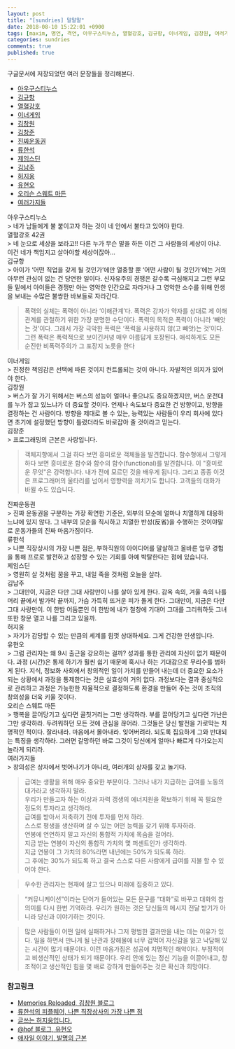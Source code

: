 ```yaml
---
layout: post
title: "[sundries] 말말말"
date: 2018-08-10 15:22:01 +0900 
tags: [maxim, 명언, 격언, 아우구스티누스, 열혈강호, 김규항, 이너게임, 김창원, 여러가지들, 김창준, 진짜운동권, 류한석, 제임스딘, 김남주, 허지웅, 유현오, 오리슨 스웨트 마든, 말말말]
categories: sundries
comments: true
published: true
---
```

구글문서에 저장되었던 여러 문장들을 정리해본다.  

* [아우구스티누스](#sundriesMaxim001)
* [김규항](#sundriesMaxim003)
* [열혈강호](#sundriesMaxim002)
* [이너게임](#sundriesMaxim004)
* [김창원](#sundriesMaxim005)
* [김창준](#sundriesMaxim006)
* [진짜운동권](#sundriesMaxim007)
* [류한석](#sundriesMaxim008)
* [제임스딘](#sundriesMaxim009)
* [김남주](#sundriesMaxim010)
* [허지웅](#sundriesMaxim011)
* [유현오](#sundriesMaxim012)
* [오리슨 스웨트 마든](#sundriesMaxim013)
* [여러가지들](#sundriesMaxim999)


<div id="sundriesMaxim001">아우구스티누스</div>
> 네가 남들에게 불 붙이고자 하는 것이 네 안에서 불타고 있어야 한다.

<div id="sundriesMaxim002">열혈강호 42권</div>
> 네 눈으로 세상을 보라고!! 다른 누가 무슨 말을 하든 이건 그 사람들의 세상이 아냐. 이건 네가 책임지고 살아야할 세상이잖아...

<div id="sundriesMaxim003">김규항</div>
> 아이가 ‘어떤 직업을 갖게 될 것인가’에만 열중할 뿐 ‘어떤 사람이 될 것인가’에는 거의 아무런 관심이 없는 건 당연한 일이다. 신자유주의 경쟁은 갈수록 극심해지고 그런 부모들 밑에서 아이들은 경쟁만 아는 영악한 인간으로 자라거나 그 영악한 소수를 위해 인생을 보내는 수많은 불쌍한 바보들로 자라간다.

> 폭력의 실체는 폭력이 아니라 ‘이해관계’다. 폭력은 강자가 약자를 상대로 제 이해관계를 관철하기 위한 가장 분명한 수단이다. 폭력의 목적은 폭력이 아니라 ‘빼앗는 것’이다. 그래서 가장 극악한 폭력은 ‘폭력을 사용하지 않(고 빼앗)는 것’이다. 그런 폭력은 폭력적으로 보이긴커녕 매우 아름답게 포장된다. 애석하게도 모든 순진한 비폭력주의가 그 포장지 노릇을 한다

<div id="sundriesMaxim004">이너게임</div>
> 진정한 책임감은 선택에 따른 것이지 컨트롤되는 것이 아니다. 자발적인 의지가 있어야 한다.

<div id="sundriesMaxim005">김창원</div>
> 버스가 잘 가기 위해서는 버스의 성능이 얼마나 좋으냐도 중요하겠지만, 버스 운전대를 누가 잡고 있느냐가 더 중요할 것이다. 언제나 속도보다 중요한 건 방향이고, 방향을 결정하는 건 사람이다. 방향을 제대로 볼 수 있는, 능력있는 사람들이 우리 회사에 있다면 초기에 설정했던 방향이 틀렸더라도 바로잡아 줄 것이라고 믿는다.

<div id="sundriesMaxim006">김창준</div>
> 프로그래밍의 근본은 사랑입니다.

> 객체지향에서 그걸 하다 보면 흥미로운 객체들을 발견합니다. 함수형에서 그렇게 하다 보면 흥미로운 함수와 함수의 함수(functional)를 발견합니다. 이 "흥미로운 무엇"은 강력합니다. 내가 전에 모르던 것을 배우게 됩니다. 그리고 종종 이것은 프로그래머의 울타리를 넘어서 영향력을 끼치기도 합니다. 고객들의 대화가 바뀔 수도 있습니다.

<div id="sundriesMaxim007">진짜운동권</div>
> 진짜 운동권을 구분하는 가장 확연한 기준은, 외부의 모순에 얼마나 치열하게 대응하느냐에 있지 않다. 그 내부의 모순을 직시하고 치열한 반성(反省)을 수행하는 것이야말로 운동가들의 진짜 마음가짐이다.

<div id="sundriesMaxim008">류한석</div>
> 나쁜 직장상사의 가장 나쁜 점은, 부하직원의 아이디어를 말살하고 올바른 업무 경험을 통해 프로로 발전하고 성장할 수 있는 기회를 아예 박탈한다는 점에 있습니다.

<div id="sundriesMaxim009">제임스딘</div>
> 영원히 살 것처럼 꿈을 꾸고, 내일 죽을 것처럼 오늘을 살라.

<div id="sundriesMaxim010">김남주</div>
> 그대만이, 지금은 다만 그대 사랑만이 나를 살아 있게 한다.  
감옥 속의, 겨울 속의 나를 머리 끝에서 발가락 끝까지,  
가슴 가득히 뜨거운 피가 돌게 한다.  
그대만이, 지금은 다만 그대 사랑만이.  
이 한밤 어둠뿐인 이 한밤에  
내가 철창에 기대어 그대를 그리워하듯  
그녀 또한 창문 열고 나를 그리고 있을까.  

<div id="sundriesMaxim011">허지웅</div>
> 자기가 감당할 수 있는 만큼의 세계를 힘껏 상대하세요. 그게 건강한 인생입니다.

<div id="sundriesMaxim012">유현오</div>
> 그럼 관리자는 왜 9시 출근을 강요하는 걸까?  
성과를 통한 관리에 자신이 없기 때문이다. 과정 (시간)은 통제 하기가 훨씬 쉽기 때문에 혹시나 하는 기대감으로 무리수를 범하게 된다.  
지식, 정보화 사회에서 창의적인 일이 가치를 만들어 내는데 더 중요한 요소가 되는 상황에서 과정을 통제한다는 것은 실효성이 거의 없다.  
과정보다는 결과 중심적으로 관리하고 과정은 가능한한 자율적으로 결정하도록 환경을 만들어 주는 것이 조직의 창의성을 더욱 키울 것이다.

<div id="sundriesMaxim013">오리슨 스웨트 마든</div>
> 행복을 끌어당기고 싶다면 골칫거리는 그만 생각하라. 부를 끌어당기고 싶다면 가난은 그만 생각하라. 두려워하던 모든 것에 관심을 끊어라. 그것들은 당신 발전을 가로막는 치명적인 적이다. 잘라내라. 마음에서 몰아내라. 잊어버려라. 되도록 집요하게 그와 반대되는 특징을 생각하라. 그러면 갈망하던 바로 그것이 당신에게 얼마나 빠르게 다가오는지 놀라게 되리라.


<div id="sundriesMaxim999">여러가지들</div>
> 창의성은 상자에서 벗어나기가 아니라, 여러개의 상자를 갖고 놀기다.

> 급여는 생활을 위해 매우 중요한 부분이다. 그러나 내가 지급하는 급여를 노동의 대가라고 생각하지 말라.  
우리가 만들고자 하는 이상과 자력 갱생의 에너지원을 확보하기 위해 꼭 필요한 정도의 투자라고 생각하라.  
급여를 받아서 저축하기 전에 투자를 먼저 하라.  
스스로 평생을 생산하며 살 수 있는 어떤 능력을 갖기 위해 투자하라.  
연봉에 연연하지 말고 자신의 통합적 가치에 목숨을 걸어라.  
지금 받는 연봉이 자신의 통합적 가치의 몇 퍼센트인가 생각하라.  
지금 연봉이 그 가치의 80%라면 내년에는 50%가 되도록 하라.  
그 후에는 30%가 되도록 하고 결국 스스로 다른 사람에게 급여를 지불 할 수 있어야 한다.  

> 우수한 관리자는 현재에 살고 있으나 미래에 집중하고 있다.

> “커뮤니케이션”이라는 단어가 들어있는 모든 문구를 “대화”로 바꾸고 대화의 참 의미를 다시 한번 기억하라. 우리가 원하는 것은 당신들의 메시지 전달 받기가 아니라 당신과 이야기하는 것이다.

> 많은 사람들이 어떤 일에 실패하거나 그저 평범한 결과만을 내는 데는 이유가 있다. 일을 하면서 만나게 될 난관과 장해물에 너무 겁먹어 자신감을 잃고 낙담해 있는 시간이 많기 때문이다. 이런 마음가짐은 성공에 치명적인 해악이다. 부정적이고 비생산적인 상태가 되기 때문이다. 우리 안에 있는 정신 기능을 이끌어내고, 창조적이고 생산적인 힘을 몇 배로 강하게 만들어주는 것은 확신과 희망이다.


### 참고링크
* [Memories Reloaded, 김창원 블로그](http://www.memoriesreloaded.net/)
* [류한석의 피플웨어, 나쁜 직장상사의 가장 나쁜 점](http://bobbyryu.blogspot.com/2007/02/blog-post_3792.html)
* [글쓰는 허지웅입니다.](https://ozzyz.tumblr.com/)
* [@hof 블로그, 유현오](https://hof.pe.kr/wp/)
* [애자일 이야기, 발명의 근본](http://agile.egloos.com/3220154)